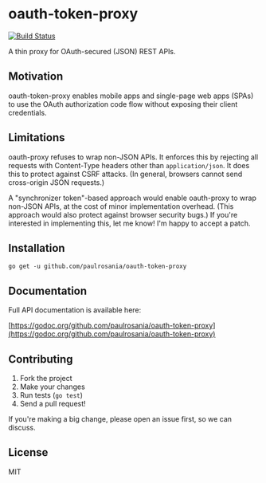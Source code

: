 # oauth-token-proxy

[![Build Status](https://travis-ci.org/paulrosania/oauth-token-proxy.svg?branch=master)](https://travis-ci.org/paulrosania/oauth-token-proxy)

A thin proxy for OAuth-secured (JSON) REST APIs.

## Motivation

oauth-token-proxy enables mobile apps and single-page web apps (SPAs) to use the
OAuth authorization code flow without exposing their client credentials.

## Limitations

oauth-proxy refuses to wrap non-JSON APIs. It enforces this by rejecting all
requests with Content-Type headers other than `application/json`. It does this
to protect against CSRF attacks. (In general, browsers cannot send cross-origin
JSON requests.)

A "synchronizer token"-based approach would enable oauth-proxy to wrap non-JSON
APIs, at the cost of minor implementation overhead. (This approach would also
protect against browser security bugs.) If you're interested in implementing
this, let me know! I'm happy to accept a patch.

## Installation

    go get -u github.com/paulrosania/oauth-token-proxy

## Documentation

Full API documentation is available here:

[https://godoc.org/github.com/paulrosania/oauth-token-proxy](https://godoc.org/github.com/paulrosania/oauth-token-proxy)

## Contributing

1. Fork the project
2. Make your changes
2. Run tests (`go test`)
3. Send a pull request!

If you're making a big change, please open an issue first, so we can discuss.

## License

MIT
